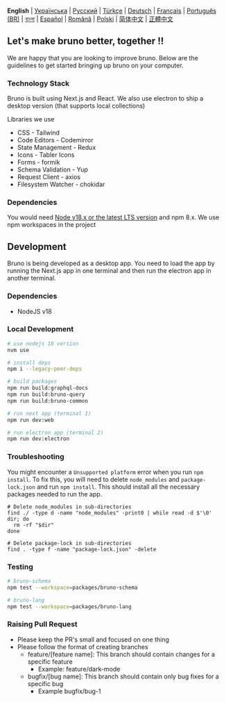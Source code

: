 **English** | [Українська](docs/contributing/contributing_ua.md) | [Русский](docs/contributing/contributing_ru.md) | [Türkçe](docs/contributing/contributing_tr.md) | [Deutsch](docs/contributing/contributing_de.md) | [Français](docs/contributing/contributing_fr.md) | [Português (BR)](docs/contributing/contributing_pt_br.md) | [বাংলা](docs/contributing/contributing_bn.md) | [Español](docs/contributing/contributing_es.md) | [Română](docs/contributing/contributing_ro.md) | [Polski](docs/contributing/contributing_pl.md)
| [简体中文](docs/contributing/contributing_cn.md) | [正體中文](docs/contributing/contributing_zhtw.md)

## Let's make bruno better, together !!

We are happy that you are looking to improve bruno. Below are the guidelines to get started bringing up bruno on your computer.

### Technology Stack

Bruno is built using Next.js and React. We also use electron to ship a desktop version (that supports local collections)

Libraries we use

- CSS - Tailwind
- Code Editors - Codemirror
- State Management - Redux
- Icons - Tabler Icons
- Forms - formik
- Schema Validation - Yup
- Request Client - axios
- Filesystem Watcher - chokidar

### Dependencies

You would need [Node v18.x or the latest LTS version](https://nodejs.org/en/) and npm 8.x. We use npm workspaces in the project

## Development

Bruno is being developed as a desktop app. You need to load the app by running the Next.js app in one terminal and then run the electron app in another terminal.

### Dependencies

- NodeJS v18

### Local Development

```bash
# use nodejs 18 version
nvm use

# install deps
npm i --legacy-peer-deps

# build packages
npm run build:graphql-docs
npm run build:bruno-query
npm run build:bruno-common

# run next app (terminal 1)
npm run dev:web

# run electron app (terminal 2)
npm run dev:electron
```

### Troubleshooting

You might encounter a `Unsupported platform` error when you run `npm install`. To fix this, you will need to delete `node_modules` and `package-lock.json` and run `npm install`. This should install all the necessary packages needed to run the app.

```shell
# Delete node_modules in sub-directories
find ./ -type d -name "node_modules" -print0 | while read -d $'\0' dir; do
  rm -rf "$dir"
done

# Delete package-lock in sub-directories
find . -type f -name "package-lock.json" -delete
```

### Testing

```bash
# bruno-schema
npm test --workspace=packages/bruno-schema

# bruno-lang
npm test --workspace=packages/bruno-lang
```

### Raising Pull Request

- Please keep the PR's small and focused on one thing
- Please follow the format of creating branches
  - feature/[feature name]: This branch should contain changes for a specific feature
    - Example: feature/dark-mode
  - bugfix/[bug name]: This branch should contain only bug fixes for a specific bug
    - Example bugfix/bug-1
